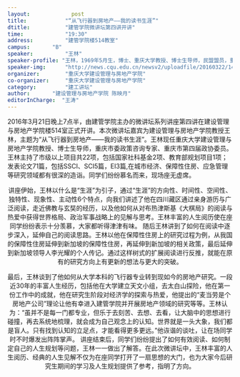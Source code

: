 ```yaml
---
layout: 			post
title:       	  "“从飞行器到房地产——我的读书生涯”"
dtitle:      	  "建管学院微讲坛第四讲开讲"
time: 		  	  "19:30"
address:	  	  "建管学院楼514教室"
campus:	  	  "B"
speaker:	   	  "王林"
speaker-profile: "王林，1969年5月生，博士、重庆大学教授、博士生导师，民盟盟员，重庆市委政策咨询专家、重庆市第四届政协委员、重庆市沙坪坝区第十三届政协常委。主持了国家社科基金两项、教育部规划项目一项、科技部“十一五”科技支撑计划项目子课题一项、重庆市自然科学基金项目一项、重庆市科委软科学项目一项、重庆市哲社项目一项、国家博士后基金项目一项以及重庆市发改委、国土房管局、卫生局、重庆市土地交易所、成都市火管办等项目22项，公开发表论文71篇，其中SSCI、SCI收录文章5篇，EI 3篇，CSSCI期刊文章31篇，出版专著三部（《中国社会矛盾预警研究》、《不确定性与企业预警研究》与《中国房地产泡沫研究》），获得重庆市哲学社会科学三等奖两项。主要研究领域：宏观经济、城市经济、保障性住房、应急管理、突发事件管理。"
speaker-img:	  "http://news.cqu.edu.cn/newsv2/uploadfile/20160322/1458655236944071.jpg"
organizer:		  "重庆大学建设管理与房地产学院"
co-organizer:	  "重庆大学建设管理与房地产学院"
category:		  "建工讲坛"
author:		  "建设管理与房地产学院 陈映月"
editorInCharge:  "王涛"
---
```

2016年3月21日晚上7点半，由建管学院主办的微讲坛系列讲座第四讲在建设管理与房地产学院楼514室正式开讲。本次微讲坛嘉宾为建设管理与房地产学院教授王林，主题为“从飞行器到房地产——我的读书生涯”。王林现任重庆大学建设管理与房地产学院教授、博士生导师，重庆市委政策咨询专家、重庆市第四届政协委员。王林主持了市级以上项目共22项，包括国家社科基金2项、教育部规划项目1项；发表论文71篇，包括SSCI、SCI5篇，EI3篇,在城市经济、保障性住房、应急管理等研究领域都有很深的造诣。同学们纷纷慕名而来，现场座无虚席。
<p style="TEXT-ALIGN: center">
  讲座伊始，王林以什么是“生涯”为引子，通过“生涯”的方向性、时间性、空间性、独特性、现象性、主动性6个特点，向我们讲述了他在四川藏区通过亲身游历与广泛阅读，走近佛教与玄奘的经历，以及他如何从对布热津斯基《大棋局》的阅读与热爱中获得世界格局、政治军事战略上的见解与思考。王林丰富的人生阅历使在座同学纷纷表示十分羡慕，大家都听得津津有味。
  随后王林讲到了如何在阅读中逐步深入，延伸自己的阅读思路。王林以他在保障性住房上的研究过程为例，从我国的保障性住房延伸到新加坡的保障性住房，再延伸到新加坡的相关政策，最后延伸到新加坡领导人李光耀的个人传记。通过这样树式的扩展阅读进行反推，就能在原有的研究方向上有更新的想法与更大的突破。
<p style="TEXT-ALIGN: center">
  最后，王林谈到了他如何从大学本科的飞行器专业转到现如今的房地产研究。一段近30年的丰富人生经历，包括他在大学建立天文小组，去太白山探险，他在第一份工作中的成就，他在研究生阶段对经济学的探索与热爱，他提出的“麦当劳是个房地产公司”理论让他有幸进入建管学院并开展房地产领域的研究等等。王林认为：“虽并不是每一门都专业，但乐于去刻苦、去想、去看，让大脑中的思想进行碰撞，再去系统地梳理，就会成为自己观念上的认知。世界就是一头大象，我们都是盲人。只有找到认知的立足点，才能看得更多更远。”他诙谐的谈吐，让在场同学时不时爆发出阵阵掌声。
  讲座结束后，同学们纷纷提出了如何有效阅读、如何制定自己的人生规划等问题，王林一一做出了解答。在此次微讲坛中，王林丰富的人生阅历、经典的人生见解不仅为在座同学打开了一扇思想的大门，也为大家今后研究生期间的学习及人生规划提供了参考，指明了方向。

